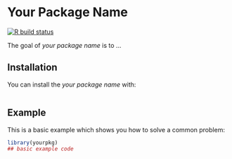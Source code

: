 
# Your Package Name
<!-- badges: start -->
[![R build status](https://github.com/etc5523-2020/r-package-assessment-AbhishekSinha28/workflows/R-CMD-check/badge.svg)](https://github.com/etc5523-2020/r-package-assessment-AbhishekSinha28/actions)
<!-- badges: end -->

The goal of _your package name_ is to ...

## Installation

You can install the  _your package name_ with:

``` r
```

## Example

This is a basic example which shows you how to solve a common problem:

``` r
library(yourpkg)
## basic example code
```

